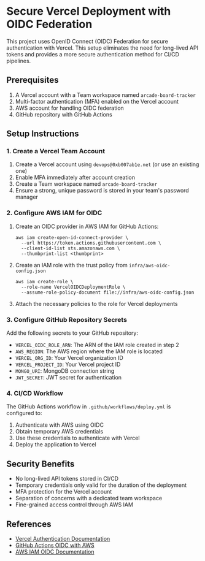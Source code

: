 # Secure Vercel Deployment with OIDC Federation

This project uses OpenID Connect (OIDC) Federation for secure authentication with Vercel. This setup eliminates the need for long-lived API tokens and provides a more secure authentication method for CI/CD pipelines.

## Prerequisites

1. A Vercel account with a Team workspace named `arcade-board-tracker`
2. Multi-factor authentication (MFA) enabled on the Vercel account
3. AWS account for handling OIDC federation
4. GitHub repository with GitHub Actions

## Setup Instructions

### 1. Create a Vercel Team Account

1. Create a Vercel account using `devops@0xb007ab1e.net` (or use an existing one)
2. Enable MFA immediately after account creation
3. Create a Team workspace named `arcade-board-tracker`
4. Ensure a strong, unique password is stored in your team's password manager

### 2. Configure AWS IAM for OIDC

1. Create an OIDC provider in AWS IAM for GitHub Actions:
   ```
   aws iam create-open-id-connect-provider \
     --url https://token.actions.githubusercontent.com \
     --client-id-list sts.amazonaws.com \
     --thumbprint-list <thumbprint>
   ```

2. Create an IAM role with the trust policy from `infra/aws-oidc-config.json`
   ```
   aws iam create-role \
     --role-name VercelOIDCDeploymentRole \
     --assume-role-policy-document file://infra/aws-oidc-config.json
   ```

3. Attach the necessary policies to the role for Vercel deployments

### 3. Configure GitHub Repository Secrets

Add the following secrets to your GitHub repository:
- `VERCEL_OIDC_ROLE_ARN`: The ARN of the IAM role created in step 2
- `AWS_REGION`: The AWS region where the IAM role is located
- `VERCEL_ORG_ID`: Your Vercel organization ID
- `VERCEL_PROJECT_ID`: Your Vercel project ID
- `MONGO_URI`: MongoDB connection string
- `JWT_SECRET`: JWT secret for authentication

### 4. CI/CD Workflow

The GitHub Actions workflow in `.github/workflows/deploy.yml` is configured to:
1. Authenticate with AWS using OIDC
2. Obtain temporary AWS credentials
3. Use these credentials to authenticate with Vercel
4. Deploy the application to Vercel

## Security Benefits

- No long-lived API tokens stored in CI/CD
- Temporary credentials only valid for the duration of the deployment
- MFA protection for the Vercel account
- Separation of concerns with a dedicated team workspace
- Fine-grained access control through AWS IAM

## References

- [Vercel Authentication Documentation](https://vercel.com/docs/concepts/authentication)
- [GitHub Actions OIDC with AWS](https://docs.github.com/en/actions/deployment/security-hardening-your-deployments/configuring-openid-connect-in-amazon-web-services)
- [AWS IAM OIDC Documentation](https://docs.aws.amazon.com/IAM/latest/UserGuide/id_roles_providers_create_oidc.html)
